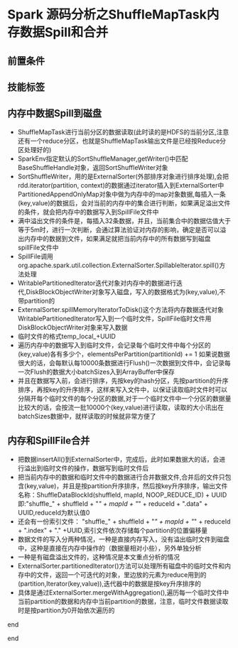 # Spark 源码分析之ShuffleMapTask内存数据Spill和合并

## 前置条件
## 技能标签
## 内存中数据Spill到磁盘

- ShuffleMapTask进行当前分区的数据读取(此时读的是HDFS的当前分区,注意还有一个reduce分区，也就是ShuffleMapTask输出文件是已经按Reduce分区处理好的)
- SparkEnv指定默认的SortShuffleManager,getWriter()中匹配BaseShuffleHandle对象，返回SortShuffleWriter对象
- SortShuffleWriter，用的是ExternalSorter(外部排序对象进行排序处理),会把rdd.iterator(partition, context)的数据通过iterator插入到ExternalSorter中PartitionedAppendOnlyMap对象中做为内存中的map对象数据,每插入一条(key,value)的数据后，会对当前的内存中的集合进行判断，如果满足溢出文件的条件，就会把内存中的数据写入到SpillFile文件中
- 满中溢出文件的条件是，每插入32条数据，并且，当前集合中的数据估值大于等于5m时，进行一次判断，会通过算法验证对内存的影响，确定是否可以溢出内存中的数据到文件，如果满足就把当前内存中的所有数据写到磁盘spillFile文件中
- SpillFile调用org.apache.spark.util.collection.ExternalSorter.SpillableIterator.spill()方法处理
- WritablePartitionedIterator迭代对象对内存中的数据进行迭代,DiskBlockObjectWriter对象写入磁盘，写入的数据格式为(key,value),不带partition的
- ExternalSorter.spillMemoryIteratorToDisk()这个方法将内存数据迭代对象WritablePartitionedIterator写入到一个临时文件，SpillFile临时文件用DiskBlockObjectWriter对象来写入数据
- 临时文件的格式temp_local_+UUID
- 遍历内存中的数据写入到临时文件，会记录每个临时文件中每个分区的(key,value)各有多少个，elementsPerPartition(partitionId) += 1
  如果说数据很大的话，会每默认每10000条数据进行Flush()一次数据到文件中，会记录每一次Flush的数据大小batchSizes入到ArrayBuffer中保存
- 并且在数据写入前，会进行排序，先按key的hash分区，先按partition的升序排序，再按key的升序排序，这样来写入文件中，以保证读取临时文件时可以分隔开每个临时文件的每个分区的数据,对于一个临时文件中一个分区的数据量比较大的话，会按流一批10000个(key,value)进行读取，读取的大小讯出在batchSizes数据中，就样读取的时候就非常方便了

## 内存和SpillFile合并
- 把数据insertAll()到ExternalSorter中，完成后，此时如果数据大的话，会进行溢出到临时文件的操作，数据写到临时文件后
- 把当前内存中的数据和临时文件中的数据进行合并数据文件,合并后的文件只包含(key,value)，并且是按partition升序排序，然后按key升序排序，输出文件名称：ShuffleDataBlockId(shuffleId, mapId, NOOP_REDUCE_ID) + UUID 即:"shuffle_" + shuffleId + "_" + mapId + "_" + reduceId + ".data" + UUID,reduceId为默认值0
- 还会有一份索引文件： "shuffle_" + shuffleId + "_" + mapId + "_" + reduceId + ".index" + "." +UUID,索引文件依次存储每个partition的位置偏移量
- 数据文件的写入分两种情况，一种是直接内存写入，没有溢出临时文件到磁盘中，这种是直接在内存中操作的（数据量相对小些），另外单独分析
- 一种是有磁盘溢出文件的，这种情况是本文重点分析的情况
- ExternalSorter.partitionedIterator()方法可以处理所有磁盘中的临时文件和内存中的文件，返回一个可迭代的对象，里边放的元素为reduce用到的(partition,Iterator(key,value)),迭代器中的数据是按key升序排序的
- 具体是通过ExternalSorter.mergeWithAggregation(),遍历每一个临时文件中当前partition的数据和内存中当前partition的数据，注意，临时文件数据读取时是按partition为0开始依次遍历的














end



end